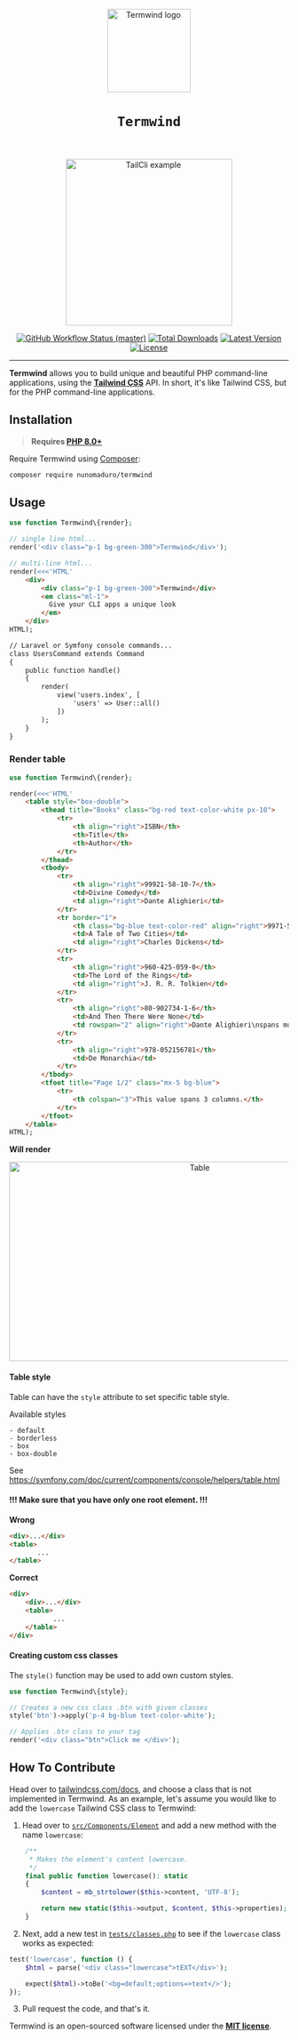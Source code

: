 <p align="center">
    <img width="150" height="150" alt="Termwind logo" src="/art/logo.png"/>
</p>

<h1 align="center" style="border:none !important">
    <code>Termwind</code>
    <br>
    <br>
</h1>

<p align="center">
    <img src="/art/example.png" alt="TailCli example" height="300">
    <p align="center">
        <a href="https://github.com/nunomaduro/termwind/actions"><img alt="GitHub Workflow Status (master)" src="https://img.shields.io/github/workflow/status/nunomaduro/termwind/Tests/master"></a>
        <a href="https://packagist.org/packages/nunomaduro/termwind"><img alt="Total Downloads" src="https://img.shields.io/packagist/dt/nunomaduro/termwind"></a>
        <a href="https://packagist.org/packages/nunomaduro/termwind"><img alt="Latest Version" src="https://img.shields.io/packagist/v/nunomaduro/termwind"></a>
        <a href="https://packagist.org/packages/nunomaduro/termwind"><img alt="License" src="https://img.shields.io/packagist/l/nunomaduro/termwind"></a>
    </p>
</p>

------
**Termwind** allows you to build unique and beautiful PHP command-line applications, using the **[Tailwind CSS](https://tailwindcss.com/)** API. In short, it's like Tailwind CSS, but for the PHP command-line applications.

## Installation

> **Requires [PHP 8.0+](https://php.net/releases/)**

Require Termwind using [Composer](https://getcomposer.org):

```bash
composer require nunomaduro/termwind
```

## Usage

```php
use function Termwind\{render};

// single line html...
render('<div class="p-1 bg-green-300">Termwind</div>');

// multi-line html...
render(<<<'HTML'
    <div>
        <div class="p-1 bg-green-300">Termwind</div>
        <em class="ml-1">
          Give your CLI apps a unique look
        </em>
    </div>
HTML);

// Laravel or Symfony console commands...
class UsersCommand extends Command
{
    public function handle()
    {
        render(
            view('users.index', [
                'users' => User::all()
            ])
        );
    }
}
```

### Render table

```php
use function Termwind\{render};

render(<<<'HTML'
    <table style="box-double">
        <thead title="Books" class="bg-red text-color-white px-10">
            <tr>
                <th align="right">ISBN</th>
                <th>Title</th>
                <th>Author</th>
            </tr>
        </thead>
        <tbody>
            <tr>
                <th align="right">99921-58-10-7</th>
                <td>Divine Comedy</td>
                <td align="right">Dante Alighieri</td>
            </tr>
            <tr border="1">
                <th class="bg-blue text-color-red" align="right">9971-5-0210-0</th>
                <td>A Tale of Two Cities</td>
                <td align="right">Charles Dickens</td>
            </tr>
            <tr>
                <th align="right">960-425-059-0</th>
                <td>The Lord of the Rings</td>
                <td align="right">J. R. R. Tolkien</td>
            </tr>
            <tr>
                <th align="right">80-902734-1-6</th>
                <td>And Then There Were None</td>
                <td rowspan="2" align="right">Dante Alighieri\nspans multiple rows</td>
            </tr>
            <tr>
                <th align="right">978-052156781</th>
                <td>De Monarchia</td>
            </tr>
        </tbody>
        <tfoot title="Page 1/2" class="mx-5 bg-blue">
            <tr>
                <th colspan="3">This value spans 3 columns.</th>
            </tr>
        </tfoot>
    </table>
HTML);
```

**Will render**

<p align="center">
    <img width="671" height="359" alt="Table" src="/art/table.png"/>
</p>

#### Table style
Table can have the `style` attribute to set specific table style. 

Available styles

```
- default
- borderless
- box
- box-double
```

See https://symfony.com/doc/current/components/console/helpers/table.html 


#### !!! Make sure that you have only one root element. !!!

**Wrong**
```html
<div>...</div>
<table>
       ...
</table>
```

**Correct**
```html
<div>
    <div>...</div>
    <table>
           ...
    </table>
</div>
```

#### Creating custom css classes

The `style()` function may be used to add own custom styles.

```php
use function Termwind\{style};

// Creates a new css class .btn with given classes
style('btn')->apply('p-4 bg-blue text-color-white');

// Applies .btn class to your tag
render('<div class="btn">Click me </div>');
```

## How To Contribute

Head over to [tailwindcss.com/docs](https://tailwindcss.com/docs), and choose a class that is not implemented in Termwind. As an example, let's assume you would like to add the `lowercase` Tailwind CSS class to Termwind:

1. Head over to [`src/Components/Element`](https://github.com/nunomaduro/termwind/blob/master/src/Components/Element.php#L263) and add a new method with the name `lowercase`:
```php
    /**
     * Makes the element's content lowercase.
     */
    final public function lowercase(): static
    {
        $content = mb_strtolower($this->content, 'UTF-8');

        return new static($this->output, $content, $this->properties);
    }
```

2. Next, add a new test in [`tests/classes.php`](https://github.com/nunomaduro/termwind/blob/master/tests/classes.php#L135) to see if the `lowercase` class works as expected:

```php
test('lowercase', function () {
    $html = parse('<div class="lowercase">tEXT</div>');

    expect($html)->toBe('<bg=default;options=>text</>');
});
```

3. Pull request the code, and that's it.

Termwind is an open-sourced software licensed under the **[MIT license](https://opensource.org/licenses/MIT)**.
